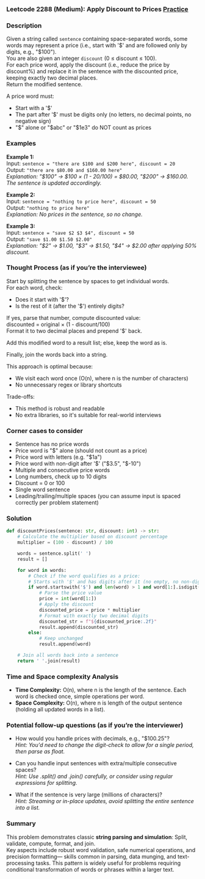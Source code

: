 ### Leetcode 2288 (Medium): Apply Discount to Prices [Practice](https://leetcode.com/problems/apply-discount-to-prices)

### Description  
Given a string called `sentence` containing space-separated words, some words may represent a price (i.e., start with '$' and are followed only by digits, e.g., "$100").  
You are also given an integer `discount` (0 ≤ discount ≤ 100).  
For each price word, apply the discount (i.e., reduce the price by discount%) and replace it in the sentence with the discounted price, keeping exactly two decimal places.  
Return the modified sentence.

A price word must:  
- Start with a '$'
- The part after '$' must be digits only (no letters, no decimal points, no negative sign)
- "$" alone or "$abc" or "$1e3" do NOT count as prices

### Examples  

**Example 1:**  
Input: `sentence = "there are $100 and $200 here", discount = 20`  
Output: `"there are $80.00 and $160.00 here"`  
*Explanation: "$100" → $100 × (1 - 20/100) = $80.00, "$200" → $160.00. The sentence is updated accordingly.*

**Example 2:**  
Input: `sentence = "nothing to price here", discount = 50`  
Output: `"nothing to price here"`  
*Explanation: No prices in the sentence, so no change.*

**Example 3:**  
Input: `sentence = "save $2 $3 $4", discount = 50`  
Output: `"save $1.00 $1.50 $2.00"`  
*Explanation: "$2" → $1.00, "$3" → $1.50, "$4" → $2.00 after applying 50% discount.*

### Thought Process (as if you’re the interviewee)  
Start by splitting the sentence by spaces to get individual words.  
For each word, check:
- Does it start with '$'?
- Is the rest of it (after the '$') entirely digits?

If yes, parse that number, compute discounted value:  
discounted = original × (1 - discount/100)  
Format it to two decimal places and prepend '$' back.

Add this modified word to a result list; else, keep the word as is.

Finally, join the words back into a string.

This approach is optimal because:
- We visit each word once (O(n), where n is the number of characters)
- No unnecessary regex or library shortcuts

Trade-offs:
- This method is robust and readable
- No extra libraries, so it's suitable for real-world interviews

### Corner cases to consider  
- Sentence has no price words  
- Price word is "$" alone (should not count as a price)  
- Price word with letters (e.g. "$1a")  
- Price word with non-digit after '$' ("$3.5", "$-10")  
- Multiple and consecutive price words  
- Long numbers, check up to 10 digits  
- Discount = 0 or 100  
- Single word sentence  
- Leading/trailing/multiple spaces (you can assume input is spaced correctly per problem statement)

### Solution

```python
def discountPrices(sentence: str, discount: int) -> str:
    # Calculate the multiplier based on discount percentage
    multiplier = (100 - discount) / 100

    words = sentence.split(' ')
    result = []

    for word in words:
        # Check if the word qualifies as a price:
        # Starts with '$' and has digits after it (no empty, no non-digit)
        if word.startswith('$') and len(word) > 1 and word[1:].isdigit():
            # Parse the price value
            price = int(word[1:])
            # Apply the discount
            discounted_price = price * multiplier
            # Format with exactly two decimal digits
            discounted_str = f"${discounted_price:.2f}"
            result.append(discounted_str)
        else:
            # Keep unchanged
            result.append(word)

    # Join all words back into a sentence
    return ' '.join(result)
```

### Time and Space complexity Analysis  

- **Time Complexity:** O(n), where n is the length of the sentence. Each word is checked once, simple operations per word.
- **Space Complexity:** O(n), where n is length of the output sentence (holding all updated words in a list).

### Potential follow-up questions (as if you’re the interviewer)  

- How would you handle prices with decimals, e.g., "$100.25"?  
  *Hint: You'd need to change the digit-check to allow for a single period, then parse as float.*

- Can you handle input sentences with extra/multiple consecutive spaces?  
  *Hint: Use .split() and .join() carefully, or consider using regular expressions for splitting.*

- What if the sentence is very large (millions of characters)?  
  *Hint: Streaming or in-place updates, avoid splitting the entire sentence into a list.*

### Summary
This problem demonstrates classic **string parsing and simulation**: Split, validate, compute, format, and join.  
Key aspects include robust word validation, safe numerical operations, and precision formatting— 
skills common in parsing, data munging, and text-processing tasks. This pattern is widely useful for problems requiring conditional transformation of words or phrases within a larger text.